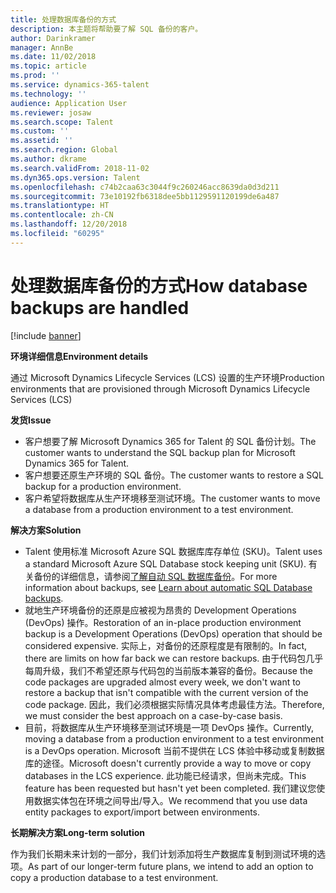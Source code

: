 ```yaml
---
title: 处理数据库备份的方式
description: 本主题将帮助要了解 SQL 备份的客户。
author: Darinkramer
manager: AnnBe
ms.date: 11/02/2018
ms.topic: article
ms.prod: ''
ms.service: dynamics-365-talent
ms.technology: ''
audience: Application User
ms.reviewer: josaw
ms.search.scope: Talent
ms.custom: ''
ms.assetid: ''
ms.search.region: Global
ms.author: dkrame
ms.search.validFrom: 2018-11-02
ms.dyn365.ops.version: Talent
ms.openlocfilehash: c74b2caa63c3044f9c260246acc8639da0d3d211
ms.sourcegitcommit: 73e10192fb6318dee5bb1129591120199de6a487
ms.translationtype: HT
ms.contentlocale: zh-CN
ms.lasthandoff: 12/20/2018
ms.locfileid: "60295"
---
```

# <a name="how-database-backups-are-handled"></a><span data-ttu-id="914a1-103">处理数据库备份的方式</span><span class="sxs-lookup"><span data-stu-id="914a1-103">How database backups are handled</span></span>

[!include [banner](includes/banner.md)]

<span data-ttu-id="914a1-104">**环境详细信息**</span><span class="sxs-lookup"><span data-stu-id="914a1-104">**Environment details**</span></span>

<span data-ttu-id="914a1-105">通过 Microsoft Dynamics Lifecycle Services (LCS) 设置的生产环境</span><span class="sxs-lookup"><span data-stu-id="914a1-105">Production environments that are provisioned through Microsoft Dynamics Lifecycle Services (LCS)</span></span>

<span data-ttu-id="914a1-106">**发货**</span><span class="sxs-lookup"><span data-stu-id="914a1-106">**Issue**</span></span>

- <span data-ttu-id="914a1-107">客户想要了解 Microsoft Dynamics 365 for Talent 的 SQL 备份计划。</span><span class="sxs-lookup"><span data-stu-id="914a1-107">The customer wants to understand the SQL backup plan for Microsoft Dynamics 365 for Talent.</span></span>
- <span data-ttu-id="914a1-108">客户想要还原生产环境的 SQL 备份。</span><span class="sxs-lookup"><span data-stu-id="914a1-108">The customer wants to restore a SQL backup for a production environment.</span></span>
- <span data-ttu-id="914a1-109">客户希望将数据库从生产环境移至测试环境。</span><span class="sxs-lookup"><span data-stu-id="914a1-109">The customer wants to move a database from a production environment to a test environment.</span></span>

<span data-ttu-id="914a1-110">**解决方案**</span><span class="sxs-lookup"><span data-stu-id="914a1-110">**Solution**</span></span>

- <span data-ttu-id="914a1-111">Talent 使用标准 Microsoft Azure SQL 数据库库存单位 (SKU)。</span><span class="sxs-lookup"><span data-stu-id="914a1-111">Talent uses a standard Microsoft Azure SQL Database stock keeping unit (SKU).</span></span> <span data-ttu-id="914a1-112">有关备份的详细信息，请参阅[了解自动 SQL 数据库备份](https://docs.microsoft.com/en-us/azure/sql-database/sql-database-automated-backups)。</span><span class="sxs-lookup"><span data-stu-id="914a1-112">For more information about backups, see [Learn about automatic SQL Database backups](https://docs.microsoft.com/en-us/azure/sql-database/sql-database-automated-backups).</span></span>
- <span data-ttu-id="914a1-113">就地生产环境备份的还原是应被视为昂贵的 Development Operations (DevOps) 操作。</span><span class="sxs-lookup"><span data-stu-id="914a1-113">Restoration of an in-place production environment backup is a Development Operations (DevOps) operation that should be considered expensive.</span></span> <span data-ttu-id="914a1-114">实际上，对备份的还原程度是有限制的。</span><span class="sxs-lookup"><span data-stu-id="914a1-114">In fact, there are limits on how far back we can restore backups.</span></span> <span data-ttu-id="914a1-115">由于代码包几乎每周升级，我们不希望还原与代码包的当前版本兼容的备份。</span><span class="sxs-lookup"><span data-stu-id="914a1-115">Because the code packages are upgraded almost every week, we don't want to restore a backup that isn't compatible with the current version of the code package.</span></span> <span data-ttu-id="914a1-116">因此，我们必须根据实际情况具体考虑最佳方法。</span><span class="sxs-lookup"><span data-stu-id="914a1-116">Therefore, we must consider the best approach on a case-by-case basis.</span></span>
- <span data-ttu-id="914a1-117">目前，将数据库从生产环境移至测试环境是一项 DevOps 操作。</span><span class="sxs-lookup"><span data-stu-id="914a1-117">Currently, moving a database from a production environment to a test environment is a DevOps operation.</span></span> <span data-ttu-id="914a1-118">Microsoft 当前不提供在 LCS 体验中移动或复制数据库的途径。</span><span class="sxs-lookup"><span data-stu-id="914a1-118">Microsoft doesn't currently provide a way to move or copy databases in the LCS experience.</span></span> <span data-ttu-id="914a1-119">此功能已经请求，但尚未完成。</span><span class="sxs-lookup"><span data-stu-id="914a1-119">This feature has been requested but hasn't yet been completed.</span></span> <span data-ttu-id="914a1-120">我们建议您使用数据实体包在环境之间导出/导入。</span><span class="sxs-lookup"><span data-stu-id="914a1-120">We recommend that you use data entity packages to export/import between environments.</span></span>

<span data-ttu-id="914a1-121">**长期解决方案**</span><span class="sxs-lookup"><span data-stu-id="914a1-121">**Long-term solution**</span></span>

<span data-ttu-id="914a1-122">作为我们长期未来计划的一部分，我们计划添加将生产数据库复制到测试环境的选项。</span><span class="sxs-lookup"><span data-stu-id="914a1-122">As part of our longer-term future plans, we intend to add an option to copy a production database to a test environment.</span></span>

